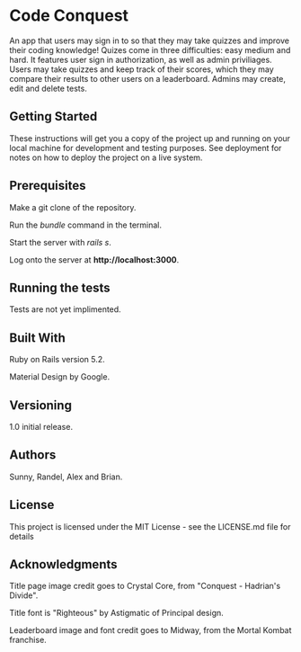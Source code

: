 # Code Conquest

An app that users may sign in to so that they may take quizzes and improve their coding knowledge! Quizes come in three difficulties: easy medium and hard. It features user sign in authorization, as well as admin priviliages. Users may take quizzes and keep track of their scores, which they may compare their results to other users on a leaderboard. Admins may create, edit and delete tests.

## Getting Started

These instructions will get you a copy of the project up and running on your local machine for development and testing purposes. See deployment for notes on how to deploy the project on a live system.

## Prerequisites

Make a git clone of the repository.

Run the _bundle_ command in the terminal.

Start the server with _rails s_.

Log onto the server at **http://localhost:3000**.

## Running the tests

Tests are not yet implimented.

## Built With

Ruby on Rails version 5.2.

Material Design by Google.

## Versioning

1.0 initial release.

## Authors

Sunny, Randel, Alex and Brian.

## License

This project is licensed under the MIT License - see the LICENSE.md file for details

## Acknowledgments

Title page image credit goes to Crystal Core, from "Conquest - Hadrian's Divide".

Title font is "Righteous" by Astigmatic of Principal design.

Leaderboard image and font credit goes to Midway, from the Mortal Kombat franchise.
